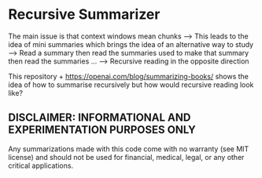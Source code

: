 # Recursive Summarizer
The main issue is that context windows mean chunks --> This leads to the idea of mini summaries which brings the idea of an alternative way to study --> Read a summary then read the summaries used to make that summary then read the summaries ... --> Recursive reading in the opposite direction

This repository + https://openai.com/blog/summarizing-books/ shows the idea of how to summarise recursively but how would recursive reading look like? 


## DISCLAIMER: INFORMATIONAL AND EXPERIMENTATION PURPOSES ONLY

Any summarizations made with this code come with no warranty (see MIT license) and should not be used for financial, medical, legal, or any other critical applications.
